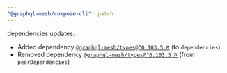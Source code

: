 ```yaml
---
"@graphql-mesh/compose-cli": patch
---
```

dependencies updates:
  - Added dependency [`@graphql-mesh/types@^0.103.5` ↗︎](https://www.npmjs.com/package/@graphql-mesh/types/v/0.103.5) (to `dependencies`)
  - Removed dependency [`@graphql-mesh/types@^0.103.5` ↗︎](https://www.npmjs.com/package/@graphql-mesh/types/v/0.103.5) (from `peerDependencies`)
